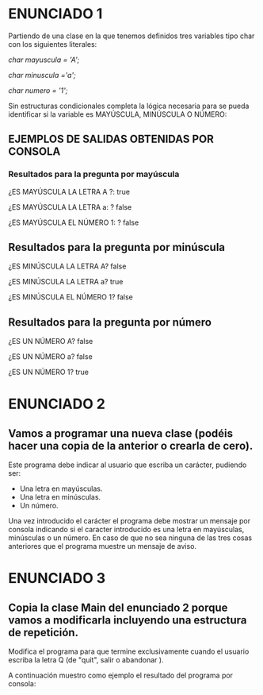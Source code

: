 # ENUNCIADO 1

Partiendo de una clase en la que tenemos definidos tres variables tipo char con los  siguientes literales: 

*char mayuscula = 'A';*

*char minuscula ='a';*

*char numero = '1';*

Sin estructuras condicionales completa la lógica necesaria para se pueda identificar si la variable es MAYÚSCULA, MINÚSCULA O NÚMERO: 

## EJEMPLOS DE SALIDAS OBTENIDAS POR CONSOLA

### Resultados para la pregunta por mayúscula

¿ES MAYÚSCULA LA LETRA A  ?: true

¿ES MAYÚSCULA LA LETRA   a: ?  false

¿ES MAYÚSCULA EL NÚMERO 1: ?  false


## Resultados para la pregunta por minúscula

¿ES MINÚSCULA LA LETRA  A?  false

¿ES MINÚSCULA LA LETRA a?   true

¿ES MINÚSCULA EL NÚMERO 1?  false


## Resultados para la pregunta por número

¿ES UN NÚMERO A?   false 

¿ES UN NÚMERO a?   false 

¿ES UN NÚMERO 1?    true



# ENUNCIADO 2

## Vamos a programar una nueva clase (podéis hacer una copia de la anterior o crearla de cero).

Este programa debe indicar al usuario que escriba un carácter, pudiendo ser:

- Una letra en mayúsculas.
- Una letra en minúsculas.
- Un número.

Una vez introducido el carácter el programa debe mostrar un mensaje por consola indicando si el caracter introducido es una letra en mayúsculas, minúsculas o un número. En caso de que no sea ninguna de las tres cosas anteriores que el programa muestre un mensaje de aviso.

# ENUNCIADO 3

## Copia la clase Main del enunciado 2 porque vamos a modificarla incluyendo una estructura de repetición.

Modifica el programa para que termine exclusivamente cuando el usuario escriba la letra Q (de "quit", salir o abandonar ).

A continuación muestro como ejemplo el resultado del programa por consola:


